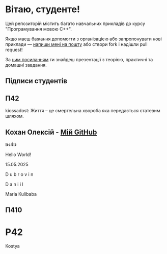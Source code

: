 <h1>Вітаю, студенте!</h1>

<p>
  Цей репозиторій містить багато навчальних прикладів до курсу "Програмування мовою C++".
</p>

<p>
  Якщо маєш бажання допомогти з організацією або запропонувати нові приклади — <a href="mailto:bekker.volodymyr.yu@gmail.com">напиши мені на пошту</a> або створи fork і надішли pull request!
</p>

<p>
  За <a href="https://drive.google.com/drive/folders/1BtMh5VwjE0N6-yLrvimsqjiCpj5X-e3P?usp=drive_link" target="_blank">цим посиланням</a> ти знайдеш презентації з теорією, практичні та домашні завдання.
</p>

<section>
<h1> Підписи студентів </h1>
<!--Ваші підписи тут!-->
<section>
  <h2>П42</h2>

  <p>kiossadost: Життя – це смертельна хвороба яка передається статевим шляхом.</p>
  
  <h2> Кохан Олексій - <a href="https://github.com/8KOHAN">Мій GitHub</a> </h2>

  <p>𝖑𝖊𝖘4𝖑𝖊</p>
  
  <p>Hello World!</p>
  <p>15.05.2025</p>
  
  <div>
    <p>D u b r o v i n</p>
    <p>D a n i i l</p>    
  </div>
  
  <p>Maria Kulibaba</p>
  
</section>

<section>
  <h2>П410</h2>
  
</section>

</section>

<h1>P42</h1>
<p>Kostya</p>
